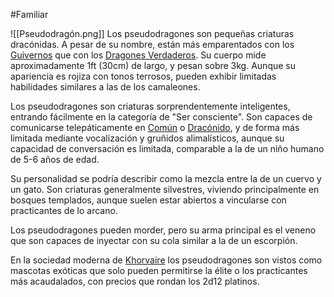#Familiar

![[Pseudodragón.png]]
Los pseudodragones son pequeñas criaturas dracónidas. A pesar de su nombre, están más emparentados con los [Guivernos](Guiverno.md) que con los [Dragones Verdaderos](Dragón%20Verdadero.md). Su cuerpo mide aproximadamente 1ft (30cm) de largo, y pesan sobre 3kg. Aunque su apariencia es rojiza con tonos terrosos, pueden exhibir limitadas habilidades similares a las de los camaleones.

Los pseudodragones son criaturas sorprendentemente inteligentes, entrando fácilmente en la categoría de "Ser consciente". Son capaces de comunicarse telepáticamente en [Común](Común.md) o [Dracónido](Dracónido.md), y de forma más limitada mediante vocalización y gruñidos alimalísticos, aunque su capacidad de conversación es limitada, comparable a la de un niño humano de 5-6 años de edad.

Su personalidad se podría describir como la mezcla entre la de un cuervo y un gato. Son criaturas generalmente silvestres, viviendo principalmente en bosques templados, aunque suelen estar abiertos a vincularse con practicantes de lo arcano.

Los pseudodragones pueden morder, pero su arma principal es el veneno que son capaces de inyectar con su cola similar a la de un escorpión.

En la sociedad moderna de [Khorvaire](Khorvaire) los pseudodragones son vistos como mascotas exóticas que solo pueden permitirse la élite o los practicantes más acaudalados, con precios que rondan los 2d12 platinos.


[1]: <https://forgottenrealms.fandom.com/wiki/Pseudodragon>